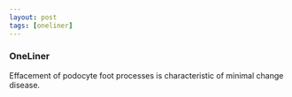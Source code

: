 ```yaml
---
layout: post
tags: [oneliner]
---
```



### OneLiner

Effacement of podocyte foot processes is characteristic of minimal change disease.
